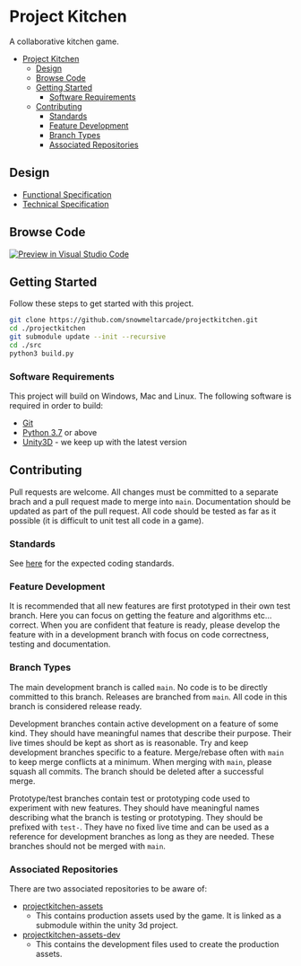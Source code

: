# Project Kitchen

A collaborative kitchen game.

- [Project Kitchen](#project-kitchen)
  - [Design](#design)
  - [Browse Code](#browse-code)
  - [Getting Started](#getting-started)
    - [Software Requirements](#software-requirements)
  - [Contributing](#contributing)
    - [Standards](#standards)
    - [Feature Development](#feature-development)
    - [Branch Types](#branch-types)
    - [Associated Repositories](#associated-repositories)

## Design

- [Functional Specification](documentation/functional/functional.md)
- [Technical Specification](documentation/technical/technical.md)

## Browse Code

[![Preview in Visual Studio Code](https://img.shields.io/badge/preview%20in-vscode.dev-blue)](https://open.vscode.dev/snowmeltarcade/projectkitchen)

## Getting Started

Follow these steps to get started with this project.

```bash
git clone https://github.com/snowmeltarcade/projectkitchen.git
cd ./projectkitchen
git submodule update --init --recursive
cd ./src
python3 build.py
```

### Software Requirements

This project will build on Windows, Mac and Linux. The following software is required in order to build:

* [Git](https://git-scm.com/)
* [Python 3.7](https://www.python.org/) or above
* [Unity3D](https://unity.com/) - we keep up with the latest version

## Contributing

Pull requests are welcome. All changes must be committed to a separate brach and a pull request made to merge into `main`. Documentation should be updated as part of the pull request. All code should be tested as far as it possible (it is difficult to unit test all code in a game).

### Standards

See [here](https://github.com/snowmeltarcade/coding-standards) for the expected coding standards.

### Feature Development

It is recommended that all new features are first prototyped in their own test branch. Here you can focus on getting the feature and algorithms etc... correct. When you are confident that feature is ready, please develop the feature with in a development branch with focus on code correctness, testing and documentation.

### Branch Types

The main development branch is called `main`. No code is to be directly committed to this branch. Releases are branched from `main`. All code in this branch is considered release ready.

Development branches contain active development on a feature of some kind. They should have meaningful names that describe their purpose. Their live times should be kept as short as is reasonable. Try and keep development branches specific to a feature. Merge/rebase often with `main` to keep merge conflicts at a minimum. When merging with `main`, please squash all commits. The branch should be deleted after a successful merge.

Prototype/test branches contain test or prototyping code used to experiment with new features. They should have meaningful names describing what the branch is testing or prototyping. They should be prefixed with `test-`. They have no fixed live time and can be used as a reference for development branches as long as they are needed. These branches should not be merged with `main`.

### Associated Repositories

There are two associated repositories to be aware of:

* [projectkitchen-assets](https://github.com/snowmeltarcade/projectkitchen-assets)
  * This contains production assets used by the game. It is linked as a submodule within the unity 3d project.
* [projectkitchen-assets-dev](https://github.com/snowmeltarcade/projectkitchen-assets-dev)
  * This contains the development files used to create the production assets.
